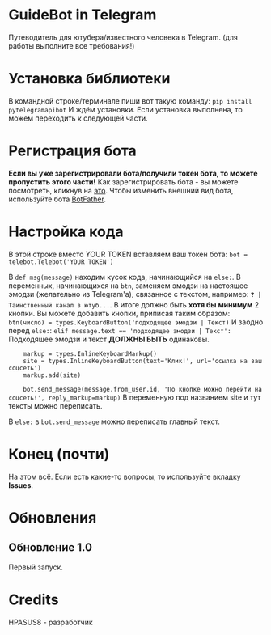 # GuideBot in Telegram
 Путеводитель для ютубера/известного человека в Telegram. (для работы выполните все требования!)


# Установка библиотеки
В командной строке/терминале пиши вот такую команду: 
`pip install pytelegramapibot`
И ждём установки. Если установка выполнена, то можем переходить к следующей части.

# Регистрация бота
**Если вы уже зарегистрировали бота/получили токен бота, то можете пропустить этого части!**
Как зарегистрировать бота - вы можете посмотреть, кликнув на [это](https://habr.com/ru/articles/697052/).
Чтобы изменить внешний вид бота, используйте бота [BotFather](t.me/botfather).

# Настройка кода
В этой строке вместо YOUR TOKEN вставляем ваш токен бота:
`bot = telebot.Telebot('YOUR TOKEN')`

В `def msg(message)` находим кусок кода, начинающийся на `else:`. В переменных, начинающихся на `btn`, заменяем эмодзи на настоящее эмодзи (желательно из Telegram'а), связанное с текстом, например: `❓ | Таинственный канал в ютуб...`. 
В итоге должно быть **хотя бы минимум** 2 кнопки. Вы можете добавить кнопки, приписая таким образом:
`btn(число) = types.KeyboardButton('подходящее эмодзи | Текст)`
И заодно перед `else:`:
`elif message.text == 'подходящее эмодзи | Текст':` Подходящее эмодзи и текст **ДОЛЖНЫ БЫТЬ** одинаковы.
```
    markup = types.InlineKeyboardMarkup()
    site = types.InlineKeyboardButton(text='Клик!', url='ссылка на ваш соцсеть')
    markup.add(site)
```
`    bot.send_message(message.from_user.id, 'По кнопке можно перейти на соцсеть!', reply_markup=markup)` В переменную под названием site и тут тексты можно переписать.

В `else:` в `bot.send_message` можно переписать главный текст.

# Конец (почти)
На этом всё. Если есть какие-то вопросы, то используйте вкладку **Issues**.

# Обновления
## Обновление 1.0
Первый запуск.

# Credits
HPASUS8 - разработчик